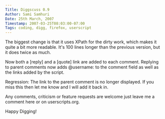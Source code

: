 ```yaml
---
Title: Diggscuss 0.9
Author: Sami Samhuri
Date: 25th March, 2007
Timestamp: 2007-03-25T08:03:00-07:00
Tags: coding, digg, firefox, userscript
---
```


The biggest change is that it uses XPath for the dirty work, which makes it quite a bit more readable. It's 100 lines longer than the previous version, but it does twice as much.

Now both a [reply] and a [quote] link are added to each comment. Replying to parent comments now adds @username: to the comment field as well as the links added by the script.

Regression: The link to the parent comment is no longer displayed. If you miss this then let me know and I will add it back in.

Any comments, criticism or feature requests are welcome just leave me a comment here or on userscripts.org.

Happy Digging!

